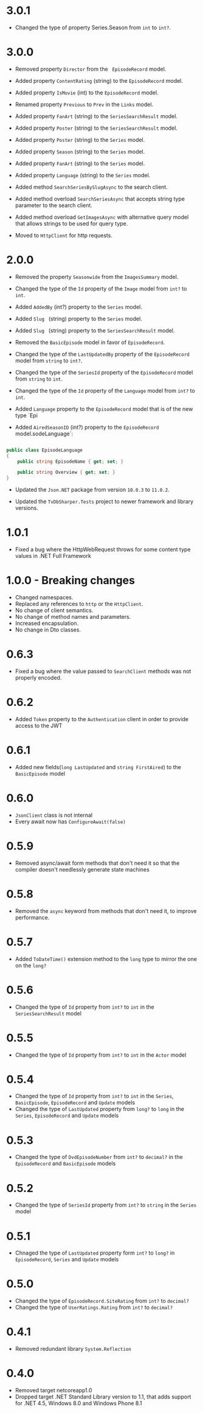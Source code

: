 # 3.0.1

* Changed the type of property Series.Season from `int` to `int?`.    

# 3.0.0

* Removed property `Director` from the ` EpisodeRecord` model.
* Added property `ContentRating` (string) to the `EpisodeRecord` model.
* Added property `IsMovie` (int) to the `EpisodeRecord` model.
* Renamed property `Previous` to `Prev` in the `Links` model.
* Added property `FanArt` (string) to the `SeriesSearchResult` model.
* Added property `Poster` (string) to the `SeriesSearchResult` model.
* Added property `Poster` (string) to the `Series` model.
* Added property `Season` (string) to the `Series` model.
* Added property `FanArt` (string) to the `Series` model.
* Added property `Language` (string) to the `Series` model.

* Added method `SearchSeriesBySlugAsync` to the search client.
* Added method overload `SearchSeriesAsync` that accepts string type parameter to the search client.

* Added method overload `GetImagesAsync` with alternative query model that allows strings to be used for query type.

* Moved to `HttpClient` for http requests. 


# 2.0.0

* Removed the property `Seasonwide` from the `ImagesSummary` model.

* Changed the type of the `Id` property of the `Image` model from `int?` to `int`.
* Added `AddedBy` (int?) property to the `Series` model.

* Added `Slug ` (string) property to the `Series` model.
* Added `Slug ` (string) property to the `SeriesSearchResult` model.

* Removed the `BasicEpisode` model in favor of `EpisodeRecord`.
* Changed the type of the `LastUpdatedBy` property of the `EpisodeRecord` model from `string` to `int?`.
* Changed the type of the `SeriesId` property of the `EpisodeRecord` model from `string` to `int`.
* Changed the type of the `Id` property of the `Language` model from `int?` to `int`.
* Added `Language` property to the `EpisodeRecord` model that is of the new type `Epi
* Added `AiredSeasonID` (int?) property to the `EpisodeRecord` model.sodeLanguage`:

```csharp

public class EpisodeLanguage
{
	public string EpisodeName { get; set; }

	public string Overview { get; set; }
}

```

* Updated the `Json.NET` package from version `10.0.3` to `11.0.2`.

* Updated the `TvDbSharper.Tests` project to newer framework and library versions.

# 1.0.1
* Fixed a bug where the HttpWebRequest throws for some content type values in .NET Full Framework

# 1.0.0 - Breaking changes
* Changed namespaces.
* Replaced any references to `http` or the `HttpClient`.
* No change of client semantics.
* No change of method names and parameters.
* Increased encapsulation.
* No change in Dto classes.

# 0.6.3
* Fixed a bug where the value passed to `SearchClient` methods was not properly encoded.

# 0.6.2
* Added `Token` property to the `Authentication` client in order to provide access to the JWT

# 0.6.1
* Added new fields(`long LastUpdated` and `string FirstAired`) to the `BasicEpisode` model

# 0.6.0
* `JsonClient` class is not internal
* Every await now has `ConfigureAwait(false)`

# 0.5.9
* Removed async/await form methods that don't need it so that the compiler doesn't needlessly generate state machines 

# 0.5.8
* Removed the `async` keyword from methods that don't need it, to improve performance.

# 0.5.7
* Added `ToDateTime()` extension method to the `long` type to mirror the one on the `long?`

# 0.5.6
* Changed the type of `Id` property from `int?` to `int` in the `SeriesSearchResult` model

# 0.5.5
* Changed the type of `Id` property from `int?` to `int` in the `Actor` model

# 0.5.4
* Changed the type of `Id` property from `int?` to `int` in the `Series`, `BasicEpisode`, `EpisodeRecord` and `Update` models
* Changed the type of `LastUpdated` property from `long?` to `long` in the `Series`, `EpisodeRecord` and `Update` models

# 0.5.3
* Changed the type of `DvdEpisodeNumber` from `int?` to `decimal?` in the `EpisodeRecord` and `BasicEpisode` models

# 0.5.2
* Changed the type of `SeriesId` property from `int?` to `string` in the `Series` model

# 0.5.1
* Chnaged the type of `LastUpdated` property form `int?` to `long?` in `EpisodeRecord`, `Series` and `Update` models

# 0.5.0
* Changed the type of `EpisodeRecord.SiteRating` from `int?` to `decimal?`
* Changed the type of `UserRatings.Rating` from `int?` to `decimal?`

# 0.4.1
* Removed redundant library `System.Reflection`

# 0.4.0
* Removed target netcoreapp1.0
* Dropped target .NET Standard Library version to 1.1, that adds support for .NET 4.5, Windows 8.0 and Windows Phone 8.1
